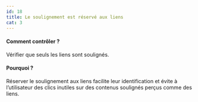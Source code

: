 ```yaml
---
id: 18
title: Le soulignement est réservé aux liens
cat: 3
---
```


#### Comment contrôler ?

Vérifier que seuls les liens sont soulignés.

#### Pourquoi ?

Réserver le soulignement aux liens facilite leur identification et évite à l’utilisateur des clics inutiles sur des contenus soulignés perçus comme des liens.